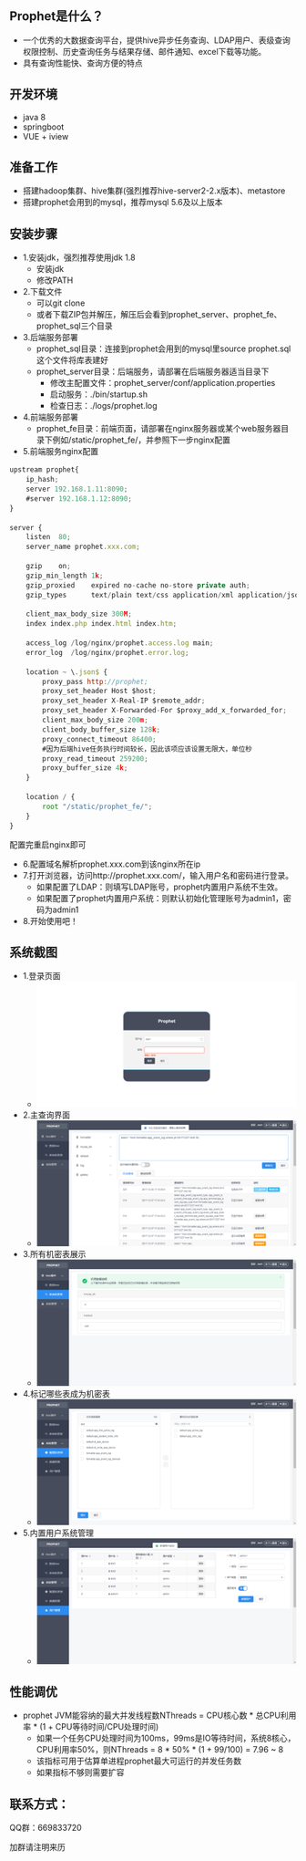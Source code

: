 ## Prophet是什么？ 
* 一个优秀的大数据查询平台，提供hive异步任务查询、LDAP用户、表级查询权限控制、历史查询任务与结果存储、邮件通知、excel下载等功能。
* 具有查询性能快、查询方便的特点

## 开发环境
* java 8
* springboot
* VUE + iview

## 准备工作
* 搭建hadoop集群、hive集群(强烈推荐hive-server2-2.x版本)、metastore
* 搭建prophet会用到的mysql，推荐mysql 5.6及以上版本

## 安装步骤
* 1.安装jdk，强烈推荐使用jdk 1.8
    * 安装jdk
    * 修改PATH
* 2.下载文件
    * 可以git clone 
    * 或者下载ZIP包并解压，解压后会看到prophet_server、prophet_fe、prophet_sql三个目录
* 3.后端服务部署
    * prophet_sql目录：连接到prophet会用到的mysql里source prophet.sql这个文件将库表建好
    * prophet_server目录：后端服务，请部署在后端服务器适当目录下
        * 修改主配置文件：prophet_server/conf/application.properties
        * 启动服务：./bin/startup.sh
        * 检查日志：./logs/prophet.log
* 4.前端服务部署
    * prophet_fe目录：前端页面，请部署在nginx服务器或某个web服务器目录下例如/static/prophet_fe/，并参照下一步nginx配置
* 5.前端服务nginx配置
```javascript
upstream prophet{
    ip_hash;
    server 192.168.1.11:8090;
    #server 192.168.1.12:8090;
}

server {
    listen  80;
    server_name prophet.xxx.com;

    gzip    on;
    gzip_min_length 1k;
    gzip_proxied    expired no-cache no-store private auth;
    gzip_types      text/plain text/css application/xml application/json application/javascript application/xhtml+xml;
    
    client_max_body_size 300M;
    index index.php index.html index.htm;

    access_log /log/nginx/prophet.access.log main;
    error_log  /log/nginx/prophet.error.log;
 
    location ~ \.json$ {
        proxy_pass http://prophet;
        proxy_set_header Host $host;
        proxy_set_header X-Real-IP $remote_addr;
        proxy_set_header X-Forwarded-For $proxy_add_x_forwarded_for;
        client_max_body_size 200m;
        client_body_buffer_size 128k;
        proxy_connect_timeout 86400;
        #因为后端hive任务执行时间较长，因此该项应该设置无限大，单位秒
        proxy_read_timeout 259200;    
        proxy_buffer_size 4k;
    }

    location / {
        root "/static/prophet_fe/";
    }
}
```
配置完重启nginx即可
* 6.配置域名解析prophet.xxx.com到该nginx所在ip
* 7.打开浏览器，访问http://prophet.xxx.com/，输入用户名和密码进行登录。
    * 如果配置了LDAP：则填写LDAP账号，prophet内置用户系统不生效。
    * 如果配置了prophet内置用户系统：则默认初始化管理账号为admin1，密码为admin1
* 8.开始使用吧！

## 系统截图
* 1.登录页面
    * ![image](https://github.com/jly8866/prophet/raw/master/screenshots/login.png)
* 2.主查询界面
    * ![image](https://github.com/jly8866/prophet/raw/master/screenshots/hive_query.png)
* 3.所有机密表展示
    * ![image](https://github.com/jly8866/prophet/raw/master/screenshots/all_secrets.png)
* 4.标记哪些表成为机密表
    * ![image](https://github.com/jly8866/prophet/raw/master/screenshots/config_secrets.png)
* 5.内置用户系统管理
    * ![image](https://github.com/jly8866/prophet/raw/master/screenshots/user_config.png)

## 性能调优
* prophet JVM能容纳的最大并发线程数NThreads = CPU核心数 * 总CPU利用率 * (1 + CPU等待时间/CPU处理时间)
    * 如果一个任务CPU处理时间为100ms，99ms是IO等待时间，系统8核心，CPU利用率50%，则NThreads = 8 * 50% * (1 + 99/100) = 7.96 ~ 8
    * 该指标可用于估算单进程prophet最大可运行的并发任务数
    * 如果指标不够则需要扩容

## 联系方式：
QQ群：669833720

加群请注明来历
